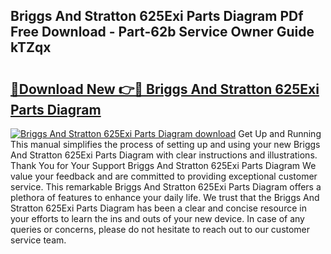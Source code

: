 ## Briggs And Stratton 625Exi Parts Diagram PDf Free Download - Part-62b Service Owner Guide kTZqx

# <h2><a href="http://dfiz5d.blite.top/?on=Briggs+And+Stratton+625Exi+Parts+Diagram">🔗Download New 👉🔴 Briggs And Stratton 625Exi Parts Diagram</a></h2>

[![Briggs And Stratton 625Exi Parts Diagram download](https://i.imgur.com/lujVjoI.png)](http://dfiz5d.blite.top/?on=Briggs+And+Stratton+625Exi+Parts+Diagram)
Get Up and Running This manual simplifies the process of setting up and using your new Briggs And Stratton 625Exi Parts Diagram with clear instructions and illustrations. Thank You for Your Support Briggs And Stratton 625Exi Parts Diagram We value your feedback and are committed to providing exceptional customer service. This remarkable Briggs And Stratton 625Exi Parts Diagram offers a plethora of features to enhance your daily life. We trust that the Briggs And Stratton 625Exi Parts Diagram has been a clear and concise resource in your efforts to learn the ins and outs of your new device. In case of any queries or concerns, please do not hesitate to reach out to our customer service team.
